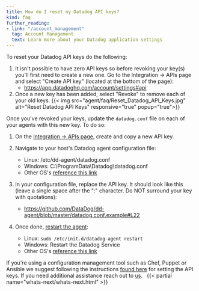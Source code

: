 ```yaml
---
title: How do I reset my Datadog API keys?
kind: faq
further_reading:
- link: "/account_management"
  tag: Account Management
  text: Learn more about your Datadog application settings
---
```


To reset your Datadog API keys do the following:  

1. It isn't possible to have zero API keys so before revoking your key(s) you'll first need to create a new one. Go to the Integration -> APIs page and select "Create API key" (located at the bottom of the page):
    *  https://app.datadoghq.com/account/settings#api
2. Once a new key has been added, select "Revoke" to remove each of your old keys.
{{< img src="agent/faq/Reset_Datadog_API_Keys.jpg" alt="Reset Datadog API Keys" responsive="true" popup="true">}}

Once you've revoked your keys, update the `datadog.conf` file on each of your agents with this new key. To do so:

1. On the [Integration -> APIs page](https://app.datadoghq.com/account/settings#api), create and copy a new API key.
 
2. Navigate to your host's Datadog agent configuration file:
    * Linux: /etc/dd-agent/datadog.conf
    * Windows: C:\ProgramData\Datadog\datadog.conf
    * Other OS's [reference this link](/agent/faq/where-is-the-configuration-file-for-the-agent)

3. In your configuration file, replace the API key. It should look like this (leave a single space after the ":" character. Do NOT surround your key with quotations):
    * https://github.com/DataDog/dd-agent/blob/master/datadog.conf.example#L22

4. Once done, [restart the agent](/agent/faq/start-stop-restart-the-datadog-agent):
    * Linux: ```sudo /etc/init.d/datadog-agent restart```
    * Windows: Restart the Datadog Service
    * Other OS's [reference this link](/agent/faq/start-stop-restart-the-datadog-agent)

If you're using a configuration management tool such as Chef, Puppet or Ansible we suggest following the instructions [found here](https://app.datadoghq.com/account/settings#agent) for setting the API keys. If you need additional assistance reach out to [us](/help).
 
{{< partial name="whats-next/whats-next.html" >}}